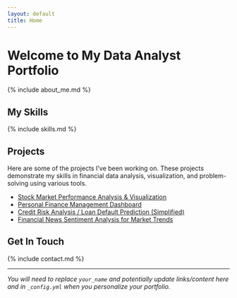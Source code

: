 ```yaml
---
layout: default
title: Home
---
```


# Welcome to My Data Analyst Portfolio

{% include about_me.md %}

## My Skills

{% include skills.md %}

## Projects

Here are some of the projects I've been working on. These projects demonstrate my skills in financial data analysis, visualization, and problem-solving using various tools.

*   [Stock Market Performance Analysis & Visualization](./projects/project1_stock_market_analysis.html)
*   [Personal Finance Management Dashboard](./projects/project2_personal_finance_dashboard.html)
*   [Credit Risk Analysis / Loan Default Prediction (Simplified)](./projects/project3_credit_risk_analysis.html)
*   [Financial News Sentiment Analysis for Market Trends](./projects/project4_financial_news_sentiment_analysis.html)

## Get In Touch

{% include contact.md %}

---
*You will need to replace `your_name` and potentially update links/content here and in `_config.yml` when you personalize your portfolio.*
```
